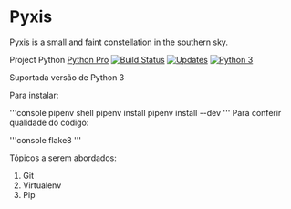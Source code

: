 # Pyxis
Pyxis is a small and faint constellation in the southern sky.


Project Python [Python Pro](http://python.pro.br)
[![Build Status](https://travis-ci.org/jr1os/Pyxis.svg?branch=master)](https://travis-ci.org/jr1os/Pyxis)
[![Updates](https://pyup.io/repos/github/jr1os/Pyxis/shield.svg)](https://pyup.io/repos/github/jr1os/Pyxis/)
[![Python 3](https://pyup.io/repos/github/jr1os/Pyxis/python-3-shield.svg)](https://pyup.io/repos/github/jr1os/Pyxis/)


Suportada versão de Python 3

Para instalar:

'''console
pipenv shell
pipenv install
pipenv install --dev 
'''
Para conferir qualidade do código:

'''console
flake8
'''

Tópicos a serem abordados:
1. Git
2. Virtualenv
3. Pip
